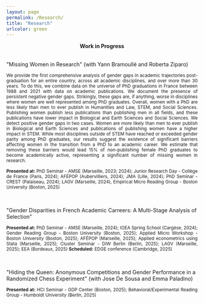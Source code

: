 ```yaml
---
layout: page
permalink: /Research/
title: "Research"
urlcolor: green
---
```


<div align="center">
 <b>Work in Progress</b>
</div>
&nbsp;  

"Missing Women in Research" (with Yann Bramoullé and Roberta Ziparo)
 <p align="justify">
<sub> We provide the first comprehensive analysis of gender gaps in academic trajectories post-graduation for an entire country, across all academic disciplines, and over more than 30 years. To do this, we combine data on the universe of PhD graduations in France between 1988 and 2021 with data on academic publications. We document the presence of persistent negative gender gaps. Strikingly, these gaps are, if anything, worse in disciplines where women are well represented among PhD graduates. Overall, women with a PhD are less likely than men to ever publish in Humanities and Law, STEM, and Social Sciences. Publishing women publish less publications than publishing men in all fields, and these publications have lower impact in Biological and Earth Sciences and Social Sciences. We detect positive gender gaps in two cases. Women are more likely than men to ever publish in Biological and Earth Sciences and publications of publishing women have a higher impact in STEM. While most disciplines outside of STEM have reached or exceeded gender parity among PhD graduates, our results suggest the existence of significant barriers affecting women in the transition from a PhD to an academic career. We estimate that removing these barriers would lead 15% of non-publishing female PhD graduates to become academically active, representing a significant number of missing women in research. </sub> 
</p>
 
<p align="justify">
<sub> <b>Presented at:</b> PhD Seminar - AMSE (Marseille, 2023; 2024); Junior Research Day - Collège de France (Paris, 2024); AFÉPOP (Aubervilliers, 2024); JMA (Lille, 2024); PhD Seminar - CREST (Palaiseau, 2024); LAGV (Marseille, 2024), Empirical Micro Reading Group - Boston University (Boston, 2025) </sub>

</p>
&nbsp;  


"Gender Disparities in French Academic Carreers: A Multi-Stage Analysis of Selection"

<p align="justify">
<sub> <b>Presented at:</b> PhD Seminar - AMSE (Marseille, 2024); IOEA Spring School (Cargèse, 2024); Gender Reading Group - Boston University (Boston, 2025); Applied Micro Workshop - Boston University (Boston, 2025); AFÉPOP (Marseille, 2025); Applied econometrics using Stata (Marseille, 2025); Cluster Seminar - DIW Berlin (Berlin, 2025); LAGV (Marseille, 2025); EEA (Bordeaux, 2025) <b> Scheduled:</b> EDGE conference (Cambridge, 2025) </sub>

</p>
&nbsp;  


"Hiding the Queen: Anonymous Competitions and Gender Performance in a Randomized Chess Experiment" (with Jose De Sousa and Emma Paladino)

<p align="justify">
<sub> <b>Presented at:</b> HCI Seminar - GDP Center (Boston, 2025); Behavioral/Experimental Reading Group - Humboldt University (Berlin, 2025)

